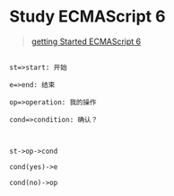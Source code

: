 # Study ECMAScript 6
>[getting Started ECMAScript 6](http://es6.ruanyifeng.com/#docs/intro)

```flow

st=>start: 开始

e=>end: 结束

op=>operation: 我的操作

cond=>condition: 确认？



st->op->cond

cond(yes)->e

cond(no)->op

```
